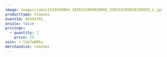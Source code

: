 ```yaml
---
image: images/comic1143549864_1836531809838066_558215209828298859_n.jpg
producttype: Sleeves
eventId: mkb4XfKk_
onsale: false
pricings:
  - quantity: 1
    price: 25
asin: s-lhp7wKNkx
merchandise: comiket
---
```


